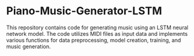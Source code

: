 # Piano-Music-Generator-LSTM
This repository contains code for generating music using an LSTM neural network model. The code utilizes MIDI files as input data and implements various functions for data preprocessing, model creation, training, and music generation.

